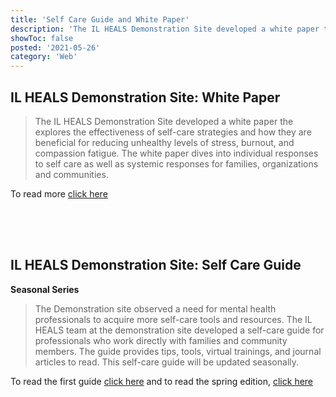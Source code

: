```yaml
---
title: 'Self Care Guide and White Paper'
description: 'The IL HEALS Demonstration Site developed a white paper the explores the effectiveness of self-care strategies and how they are beneficial for reducing unhealthy levels of stress, burnout, and compassion fatigue.'
showToc: false
posted: '2021-05-26'
category: 'Web'
---
```


## IL HEALS Demonstration Site: White Paper

<graphic img-file="wp.png" img-alt="Self Card Guide image"></graphic>

> The IL HEALS Demonstration Site developed a white paper the explores the effectiveness of self-care strategies and how they are beneficial for reducing unhealthy levels of stress, burnout, and compassion fatigue. The white paper dives into individual responses to self care as well as systemic responses for families, organizations and communities.

To read more [click here](/ILHEALSWhitePaperonSelf-Care.pdf)

<div style="height: 50px"></div>

## IL HEALS Demonstration Site: Self Care Guide

<graphic img-file="sc.png" img-alt="Self Card Guide image"></graphic>

**Seasonal Series**

> The Demonstration site observed a need for mental health professionals to acquire more self-care tools and resources. The IL HEALS team at the demonstration site developed a self-care guide for professionals who work directly with families and community members. The guide provides tips, tools, virtual trainings, and journal articles to read. This self-care guide will be updated seasonally.

To read the first guide [click here](/FinishedSelf-CareGuide.pdf) and to read the spring edition, [click here](IllinoisHEALSSpring2021Self-CareGuideFinal.pdf)
